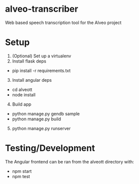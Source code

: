 # alveo-transcriber
Web based speech transcription tool for the Alveo project

# Setup 
1. (Optional) Set up a virtualenv
2. Install flask deps
  - pip install -r requirements.txt

3. Install angular deps
  - cd alveott
  - node install

4. Build app
  - python manage.py gendb sample
  - python manage.py build

5. python manage.py runserver

# Testing/Development
The Angular frontend can be ran from the alveott directory with:
- npm start
- npm test
